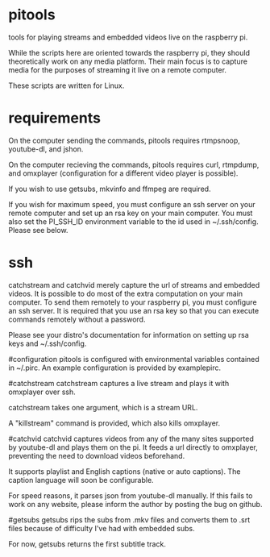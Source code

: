 # pitools
tools for playing streams and embedded videos live on the raspberry pi.

While the scripts here are oriented towards the raspberry pi, they should
theoretically work on any media platform. Their main focus is to capture media
for the purposes of streaming it live on a remote computer.

These scripts are written for Linux.

# requirements
On the computer sending the commands, pitools requires rtmpsnoop, youtube-dl,
and jshon.

On the computer recieving the commands, pitools requires curl, rtmpdump, and
omxplayer (configuration for a different video player is possible).

If you wish to use getsubs, mkvinfo and ffmpeg are required.

If you wish for maximum speed, you must configure an ssh server on your remote
computer and set up an rsa key on your main computer. You must also set the 
PI\_SSH\_ID environment variable to the id used in ~/.ssh/config. Please see
below.

# ssh
catchstream and catchvid merely capture the url of streams and embedded
videos. It is possible to do most of the extra computation on your main
computer. To send them remotely to your raspberry pi, you must configure an ssh
server. It is required that you use an rsa key so that you can execute commands
remotely without a password.

Please see your distro's documentation for information on setting up rsa keys
and ~/.ssh/config.

#configuration
pitools is configured with environmental variables contained in ~/.pirc. An
example configuration is provided by examplepirc.

#catchstream
catchstream captures a live stream and plays it with omxplayer over ssh.

catchstream takes one argument, which is a stream URL.

A "killstream" command is provided, which also kills omxplayer.

#catchvid
catchvid captures videos from any of the many sites supported by youtube-dl and
plays them on the pi. It feeds a url directly to omxplayer, preventing the need
to download videos beforehand.

It supports playlist and English captions (native or auto captions). The
caption language will soon be configurable.

For speed reasons, it parses json from youtube-dl manually. If this fails to
work on any website, please inform the author by posting the bug on github.

#getsubs
getsubs rips the subs from .mkv files and converts them to .srt files because
of difficulty I've had with embedded subs.

For now, getsubs returns the first subtitle track.

